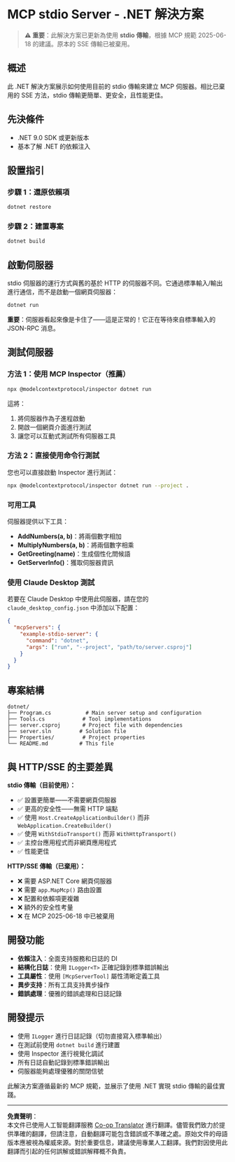 <!--
CO_OP_TRANSLATOR_METADATA:
{
  "original_hash": "69372338676e01a2c97f42f70fdfbf42",
  "translation_date": "2025-08-26T20:17:48+00:00",
  "source_file": "03-GettingStarted/05-stdio-server/solution/dotnet/README.md",
  "language_code": "hk"
}
-->
# MCP stdio Server - .NET 解決方案

> **⚠️ 重要**：此解決方案已更新為使用 **stdio 傳輸**，根據 MCP 規範 2025-06-18 的建議。原本的 SSE 傳輸已被棄用。

## 概述

此 .NET 解決方案展示如何使用目前的 stdio 傳輸來建立 MCP 伺服器。相比已棄用的 SSE 方法，stdio 傳輸更簡單、更安全，且性能更佳。

## 先決條件

- .NET 9.0 SDK 或更新版本
- 基本了解 .NET 的依賴注入

## 設置指引

### 步驟 1：還原依賴項

```bash
dotnet restore
```

### 步驟 2：建置專案

```bash
dotnet build
```

## 啟動伺服器

stdio 伺服器的運行方式與舊的基於 HTTP 的伺服器不同。它通過標準輸入/輸出進行通信，而不是啟動一個網頁伺服器：

```bash
dotnet run
```

**重要**：伺服器看起來像是卡住了——這是正常的！它正在等待來自標準輸入的 JSON-RPC 消息。

## 測試伺服器

### 方法 1：使用 MCP Inspector（推薦）

```bash
npx @modelcontextprotocol/inspector dotnet run
```

這將：
1. 將伺服器作為子進程啟動
2. 開啟一個網頁介面進行測試
3. 讓您可以互動式測試所有伺服器工具

### 方法 2：直接使用命令行測試

您也可以直接啟動 Inspector 進行測試：

```bash
npx @modelcontextprotocol/inspector dotnet run --project .
```

### 可用工具

伺服器提供以下工具：

- **AddNumbers(a, b)**：將兩個數字相加
- **MultiplyNumbers(a, b)**：將兩個數字相乘  
- **GetGreeting(name)**：生成個性化問候語
- **GetServerInfo()**：獲取伺服器資訊

### 使用 Claude Desktop 測試

若要在 Claude Desktop 中使用此伺服器，請在您的 `claude_desktop_config.json` 中添加以下配置：

```json
{
  "mcpServers": {
    "example-stdio-server": {
      "command": "dotnet",
      "args": ["run", "--project", "path/to/server.csproj"]
    }
  }
}
```

## 專案結構

```
dotnet/
├── Program.cs           # Main server setup and configuration
├── Tools.cs            # Tool implementations
├── server.csproj       # Project file with dependencies
├── server.sln         # Solution file
├── Properties/         # Project properties
└── README.md          # This file
```

## 與 HTTP/SSE 的主要差異

**stdio 傳輸（目前使用）：**
- ✅ 設置更簡單——不需要網頁伺服器
- ✅ 更高的安全性——無需 HTTP 端點
- ✅ 使用 `Host.CreateApplicationBuilder()` 而非 `WebApplication.CreateBuilder()`
- ✅ 使用 `WithStdioTransport()` 而非 `WithHttpTransport()`
- ✅ 主控台應用程式而非網頁應用程式
- ✅ 性能更佳

**HTTP/SSE 傳輸（已棄用）：**
- ❌ 需要 ASP.NET Core 網頁伺服器
- ❌ 需要 `app.MapMcp()` 路由設置
- ❌ 配置和依賴項更複雜
- ❌ 額外的安全性考量
- ❌ 在 MCP 2025-06-18 中已被棄用

## 開發功能

- **依賴注入**：全面支持服務和日誌的 DI
- **結構化日誌**：使用 `ILogger<T>` 正確記錄到標準錯誤輸出
- **工具屬性**：使用 `[McpServerTool]` 屬性清晰定義工具
- **異步支持**：所有工具支持異步操作
- **錯誤處理**：優雅的錯誤處理和日誌記錄

## 開發提示

- 使用 `ILogger` 進行日誌記錄（切勿直接寫入標準輸出）
- 在測試前使用 `dotnet build` 進行建置
- 使用 Inspector 進行視覺化調試
- 所有日誌自動記錄到標準錯誤輸出
- 伺服器能夠處理優雅的關閉信號

此解決方案遵循最新的 MCP 規範，並展示了使用 .NET 實現 stdio 傳輸的最佳實踐。

---

**免責聲明**：  
本文件已使用人工智能翻譯服務 [Co-op Translator](https://github.com/Azure/co-op-translator) 進行翻譯。儘管我們致力於提供準確的翻譯，但請注意，自動翻譯可能包含錯誤或不準確之處。原始文件的母語版本應被視為權威來源。對於重要信息，建議使用專業人工翻譯。我們對因使用此翻譯而引起的任何誤解或錯誤解釋概不負責。